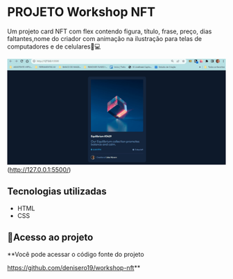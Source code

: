 # PROJETO Workshop NFT
Um projeto card NFT com flex contendo figura, título, frase, preço, dias faltantes,nome do criador com animação na ilustração para telas de computadores e de celulares📲💻

<img src="./NFT.gif" alt="gif da página do site NFT"> (http://127.0.0.1:5500/)

## Tecnologias utilizadas
- HTML
- CSS

## 📂Acesso ao projeto

**Você pode acessar o código fonte do projeto 

<https://github.com/denisero19/workshop-nft>**
